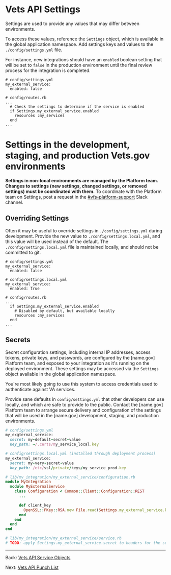 # Vets API Settings

Settings are used to provide any values that may differ between
environments.

To access these values, reference the `Settings` object, which is available
in the global application namespace. Add settings keys and values to the
`./config/settings.yml` file.

For instance, new integrations should have an `enabled`
boolean setting that will be set to `false` in the production environment until
the final review process for the integration is completed.

```
# config/settings.yml
my_external_service:
  enabled: false

# config/routes.rb
...
  # Check the settings to determine if the service is enabled
  if Settings.my_external_service.enabled
    resources :my_services
  end
...
```

# Settings in the development, staging, and production Vets.gov environments

**Settings in non-local environments are managed by the Platform team. Changes to settings (new settings, changed settings, or removed settings) must be coordinated with them.** To coordinate with the Platform team on Settings, post a request in the [#vfs-platform-support](https://dsva.slack.com/channels/vfs-platform-support) Slack channel.

## Overriding Settings

Often it may be useful to override settings in `./config/settings.yml` during development. Provide the new value to `./config/settings.local.yml`, and this value will be used instead of the default. The `./config/settings.local.yml`
file is maintained locally, and should not be committed to git.

```
# config/settings.yml
my_external_service:
  enabled: false

# config/settings.local.yml
my_external_service:
  enabled: true

# config/routes.rb
...
  if Settings.my_external_service.enabled
    # Disabled by default, but available locally
    resources :my_services
  end
...
```

## Secrets

Secret configuration settings, including internal IP addresses, access tokens, private keys, and passwords, are configured by the [name.gov] Platform team, and exposed to your integration as it's running on the deployed environment. These settings may be accessed via the `Settings` object available in the global application namespace.

You're most likely going to use this system to access credentials used to authenticate against VA services.

Provide sane defaults in `config/settings.yml` that other developers can use locally, and which are safe to provide to the public. Contact the [name.gov] Platform team to arrange secure delivery and configuration of the settings that will be used in the [name.gov] development, staging, and production environments.

```ruby
# config/settings.yml
my_exgternal_service:
  secret: my-default-secret-value
  key_path: ~/.certs/my_service_local.key

# config/settings.local.yml (installed through deployment process)
my_external_service:
  secret: my-very-secret-value
  key_path: /etc/ssl/private/keys/my_service_prod.key

# lib/my_integration/my_external_service/configuration.rb
module MyIntegration
  module MyExternalService
    class Configuration < Common::Client::Configuration::REST
      ...

      def client_key
        OpenSSL::PKey::RSA.new File.read(Settings.my_external_service.key_path)
      end
    end
  end
end

# lib/my_integration/my_external_service/service.rb
# TODO: apply Settings.my_external_service.secret to headers for the service.  Would be awesome to have a way to do this in the service configuration, or at least in an easier to understand way.
```

<hr>

Back: [Vets API Service Objects](service-objects.md)

Next: [Vets API Punch List](vets-api-endpoint-punch-list.md)
